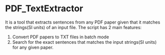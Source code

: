 # PDF_TextExtractor

It is a tool that extracts sentences from any PDF paper given that it matches the strings(SI units) of an input file. The script has 2 main features:

1) Convert PDF papers to TXT files in batch mode
2) Search for the exact sentences that matches the input strings(SI units) for any given paper. 
